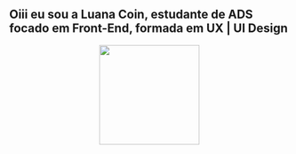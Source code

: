## Oiii eu sou a Luana Coin, estudante de ADS focado em Front-End, formada em UX | UI Design

<div> <img="C:\Users\luana\Downloads\image 6.png"
"C:\Users\luana\Downloads\image 7.png"
"C:\Users\luana\Downloads\image 3.png"
"C:\Users\luana\Downloads\image 4.png"
"C:\Users\luana\Downloads\image 5.png"/>

</div>

<div align="center">
  <a href="https://github.com/luanacoin">
  <img height="180em" src="https://github-readme-stats.vercel.app/api?username=luanacoin&show_icons=true&theme=dark&include_all_commits=true&count_private=true"/>
</div>
 

